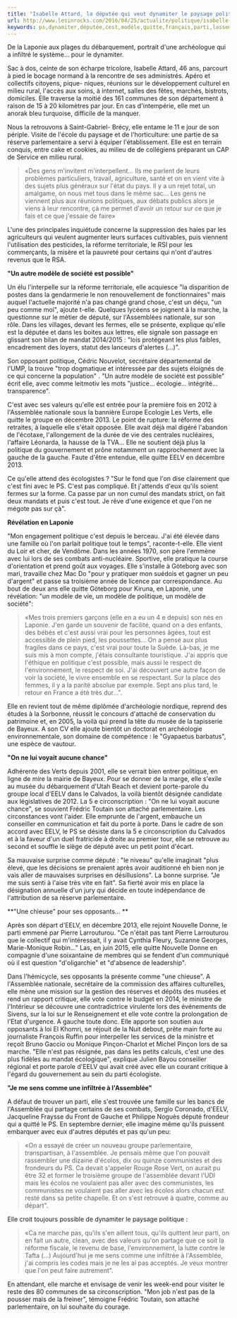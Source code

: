 ```yaml
---
title: "Isabelle Attard, la députée qui veut dynamiter le paysage politique français"
url: http://www.lesinrocks.com/2016/04/25/actualite/politique/isabelle-attard-deputee-etat-de-marche-11822280/
keywords: ps,dynamiter,députée,cest,modèle,quitte,français,parti,lassemblée,réforme,quils,lon,veut,paysage,attard,isabelle,politique
---
```

De la Laponie aux plages du débarquement, portrait d'une archéologue qui a infiltré le système... pour le dynamiter.

Sac à dos, ceinte de son écharpe tricolore, Isabelle Attard, 46 ans, parcourt à pied le bocage normand à la rencontre de ses administrés. Apéro et collectifs citoyens, pique- niques, réunions sur le développement culturel en milieu rural, l'accès aux soins, à internet, salles des fêtes, marchés, bistrots, domiciles. Elle traverse la moitié des 161 communes de son département à raison de 15 à 20 kilomètres par jour. En cas d'intempérie, elle met un anorak bleu turquoise, difficile de la manquer.

Nous la retrouvons à Saint-Gabriel- Brécy, elle entame le 11 e jour de son périple. Visite de l'école du paysage et de l'horticulture: une partie de sa réserve parlementaire a servi à équiper l'établissement. Elle est en terrain conquis, entre cake et cookies, au milieu de de collégiens préparant un CAP de Service en milieu rural.

> «Des gens m'invitent m'interpellent... Ils me parlent de leurs problèmes particuliers, travail, agriculture, santé et on en vient vite à des sujets plus généraux sur l'état du pays. Il y a un rejet total, un amalgame, on nous met tous dans le même sac\... Les gens ne viennent plus aux réunions politiques, aux débats publics alors je viens à leur rencontre, çà me permet d'avoir un retour sur ce que je fais et ce que j'essaie de faire»

L'une des principales inquiétude concerne la suppression des haies par les agriculteurs qui veulent augmenter leurs surfaces cultivables, puis viennent l'utilisation des pesticides, la réforme territoriale, le RSI pour les commerçants, la misère et la pauvreté pour certains qui n'ont d'autres revenus que le RSA.

**\"Un autre modèle de société est possible\"**

Un élu l'interpelle sur la réforme territoriale, elle acquiesce \"la disparition de postes dans la gendarmerie le non renouvellement de fonctionnaires\" mais auquel l'actuelle majorité n'a pas changé grand chose, c'est un déçu, \"un peu comme moi\", ajoute t-elle. Quelques lycéens se joignent à la marche, la questionne sur le métier de député, sur l'Assemblées nationale, sur son rôle. Dans les villages, devant les fermes, elle se présente, explique qu'elle est la députée et dans les boites aux lettres, elle signale son passage en glissant son bilan de mandat 2014/2015 : \"lois protégeant les plus faibles, encadrement des loyers, statut des lanceurs d'alertes (...)\".

Son opposant politique, Cédric Nouvelot, secrétaire départemental de l'UMP, la trouve \"trop dogmatique et intéressée par des sujets éloignés de ce qui concerne la population\" . \"Un autre modèle de société est possible\" écrit elle, avec comme leitmotiv les mots \"justice... écologie... intégrité... transparence\".

C'est avec ses valeurs qu'elle est entrée pour la première fois en 2012 à l'Assemblée nationale sous la bannière Europe Ecologie Les Verts, elle quitte le groupe en décembre 2013. Le point de rupture: la réforme des retraites, à laquelle elle s\'était opposée. Elle avait déjà mal digéré l'abandon de l'écotaxe, l'allongement de la durée de vie des centrales nucléaires, l'affaire Léonarda, la hausse de la TVA... Elle ne soutient déjà plus la politique du gouvernement et prône notamment un rapprochement avec la gauche de la gauche. Faute d'être entendue, elle quitte EELV en décembre 2013.

Ce qu'elle attend des écologistes ? \"Sur le fond que l'on dise clairement que c'est fini avec le PS. C'est pas compliqué. Et j'attends d'eux qu'ils soient fermes sur la forme. Ca passe par un non cumul des mandats strict, on fait deux mandats et puis c'est tout. Je rêve d'une exigence et que l'on ne mégote pas sur çà\".

**Révélation en Laponie**

\"Mon engagement politique c'est depuis le berceau. J'ai été élevée dans une famille où l'on parlait politique tout le temps\", raconte-t-elle. Elle vient du Loir et cher, de Vendôme. Dans les années 1970, son père l'emmène avec lui lors de ses combats anti-nucléaire. Sportive, elle pratique la course d'orientation et prend goût aux voyages. Elle s'installe à Göteborg avec son mari, travaille chez Mac Do \"pour y pratiquer mon suédois et gagner un peu d'argent\" et passe sa troisième année de licence par correspondance. Au bout de deux ans elle quitte Göteborg pour Kiruna, en Laponie, une révélation: \"un modèle de vie, un modèle de politique, un modèle de société\":

> «Mes trois premiers garçons (elle en a eu un 4 e depuis) son nés en Laponie. J'en garde un souvenir de facilité, quand on a des enfants, des bébés et c'est aussi vrai pour les personnes âgées, tout est accessible de plein pied, les poussettes... On a pensé aux plus fragiles dans ce pays, c'est vrai pour toute la Suède. Là-bas, je me suis mis à mon compte, j'étais consultante touristique. J'ai appris que l'éthique en politique c'est possible, mais aussi le respect de l'environnement, le respect de soi. J'ai découvert une autre façon de voir la société, le vivre ensemble en se respectant. Sur la place des femmes, il y a la parité absolue par exemple. Sept ans plus tard, le retour en France a été très dur\...\".

Elle en revient tout de même diplômée d'archéologie nordique, reprend des études à la Sorbonne, réussit le concours d'attaché de conservation du patrimoine et, en 2005, la voilà qui prend la tête du musée de la tapisserie de Bayeux. A son CV elle ajoute bientôt un doctorat en archéologie environnementale, son domaine de compétence : le \"Gyapaetus barbatus\", une espèce de vautour.

**\"On ne lui voyait aucune chance\"**

Adhérente des Verts depuis 2001, elle se verrait bien entrer politique, en ligne de mire la mairie de Bayeux. Pour se donner de la marge, elle s'exile au musée du débarquement d'Utah Beach et devient porte-parole du groupe local d'EELV dans le Calvados, la voilà bientôt désignée candidate aux législatives de 2012. La 5 e circonscription : \"On ne lui voyait aucune chance\", se souvient Frédric Toutain son attaché parlementaire. Les circonstances vont l'aider. Elle emprunte de l'argent, embauche un conseiller en communication et fait du porte à porte. Dans le cadre de son accord avec EELV, le PS se désiste dans la 5 e circonscription du Calvados et à la faveur d'un duel fratricide à droite au premier tour, elle se retrouve au second et souffle le siège de député avec un petit point d'écart.

Sa mauvaise surprise comme député : \"le niveau\" qu'elle imaginait \"plus élevé, que les décisions se prenaient après avoir auditionné eh bien non je vais aller de mauvaises surprises en désillusions\". La bonne surprise. \"Je me suis senti à l'aise très vite en fait\". Sa fierté avoir mis en place la désignation annuelle d'un jury qui décide en toute indépendance de l'attribution de sa réserve parlementaire.

**\"Une chieuse\" pour ses opposants\... **

Après son départ d'EELV, en décembre 2013, elle rejoint Nouvelle Donne, le parti emmené par Pierre Larrouturou. \"Ce n'était pas tant Pierre Larrouturou que le collectif qui m'intéressait, il y avait Cynthia Fleury, Suzanne Georges, Marie-Monique Robin...\" Las, en juin 2015, elle quitte Nouvelle Donne en compagnie d'une soixantaine de membres qui se fendent d'un communiqué où il est question \"d'oligarchie\" et \"d'absence de leadership\".

Dans l'hémicycle, ses opposants la présente comme \"une chieuse\". A l'Assemblée nationale, secrétaire de la commission des affaires culturelles, elle mène une mission sur la gestion des réserves et dépôts des musées et rend un rapport critique, elle vote contre le budget en 2014, le ministre de l'Intérieur se découvre une contradictrice virulente lors des événements de Sivens, sur la loi sur le Renseignement et elle vote contre la prolongation de l'Etat d'urgence. A gauche toute donc. Elle apporte son soutien aux opposants à loi El Khomri, se réjouit de la Nuit debout, prête main forte au journaliste François Ruffin pour interpeller les services de la ministre et reçoit Bruno Gaccio ou Monique Pinçon-Charlot et Michel Pinçon lors de sa marche. \"Elle n'est pas résignée, pas dans les petits calculs, c'est une des plus fidèles au mandat écologique\", explique Julien Bayou conseiller régional et porte parole d'EELV qui avait créé avec elle un courant critique à l'égard du gouvernement au sein du parti écologiste.

**\"Je me sens comme une infiltrée à l'Assemblée\"**

A défaut de trouver un parti, elle s'est trouvée une famille sur les bancs de l'Assemblée qui partage certains de ses combats, Sergio Coronado, d'EELV, Jacqueline Fraysse du Front de Gauche et Philippe Noguès député frondeur qui a quitté le PS. En septembre dernier, elle imagine même qu'ils puissent embarquer avec eux d'autres députés et pas qu'un peu:

> «On a essayé de créer un nouveau groupe parlementaire, transpartisan, à l'assemblée. Je pensais même que l'on pouvait rassembler une dizaine d'écolos, dix ou quinze communistes et des frondeurs du PS. Ca devait s'appeler Rouge Rose Vert, on aurait pu être 32 et former le troisième groupe de l'assemblée devant l'UDI mais les écolos ne voulaient pas aller avec des communistes, les communistes ne voulaient pas aller avec les écolos alors chacun est resté dans sa petite chapelle. Et on s'est retrouvé à quatre, comme au départ\".

Elle croit toujours possible de dynamiter le paysage politique :

> «Ca ne marche pas, qu'ils s'en aillent tous, qu'ils quittent leur parti, on en fait un autre, clean, avec des valeurs qu'on partage que ce soit la réforme fiscale, le revenu de base, l'environnement, la lutte contre le Tafta (...) Aujourd'hui je me sens comme une infiltrée à l'Assemblée, j'ai compris les codes mais je ne les ai pas acceptés. Je veux montrer que l'on peut faire autrement\".

En attendant, elle marche et envisage de venir les week-end pour visiter le reste des 80 communes de sa circonscription. \"Mon job n'est pas de la pousser mais de la freiner\", témoigne Frédric Toutain, son attaché parlementaire, on lui souhaite du courage.
